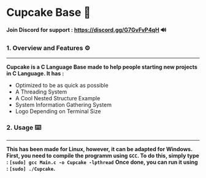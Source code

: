 # Cupcake Base 🧁

**Join Discord for support : https://discord.gg/G7GvFvP4qH 🔊**

### 1. Overview and Features ⚙️
---

**Cupcake is a C Language Base made to help people starting new projects in C Language. It has :**

- Optimized to be as quick as possible
- A Threading System
- A Cool Nested Structure Example
- System Information Gathering System
- Logo Depending on Terminal Size

### 2. Usage ⌨️
---

**This has been made for Linux, however, it can be adapted for Windows.**
**First, you need to compile the programm using `GCC`. To do this, simply type : `[sudo] gcc Main.c -o Cupcake -lpthread`**
**Once done, you  can run it using : `[sudo] ./Cupcake`.**
